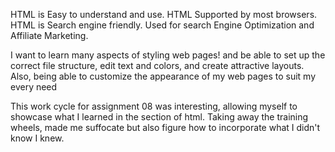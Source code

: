 <p> HTML is Easy to understand and use.
HTML Supported by most browsers.
HTML is Search engine friendly.
Used for search Engine Optimization and Affiliate Marketing.</p>
<p>I want to learn many aspects of styling web pages! and be able to set up the correct file structure, edit text and colors, and create attractive layouts. Also, being able to customize the appearance of my web pages to suit my every need</p>
<p>This work cycle for assignment 08 was interesting, allowing myself to showcase what I learned in the section of html. Taking away the training wheels, made me suffocate but also figure how to incorporate what I didn't know I knew. </p>
